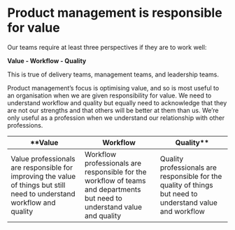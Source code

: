 # Product management is responsible for value

Our teams require at least three perspectives if they are to work well: 

**Value - Workflow - Quality**

This is true of delivery teams, management teams, and leadership teams.

Product management’s focus is optimising value, and so is most useful to an organisation when we are given responsibility for value. We need to understand workflow and quality but equally need to acknowledge that they are not our strengths and that others will be better at them than us. We’re only useful as a profession when we understand our relationship with other professions.

**Value | Workflow | Quality**
--- | --- | ---
Value professionals are responsible for improving the value of things but still need to understand workflow and quality | Workflow professionals are responsible for the workflow of teams and departments but need to understand value and quality | Quality professionals are responsible for the quality of things but need to understand value and workflow
